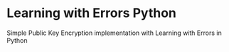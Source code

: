 # Learning with Errors Python
Simple Public Key Encryption implementation with Learning with Errors in Python  
